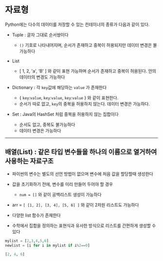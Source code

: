 # 자료형

Python에는 다수의 데이터를 저장할 수 있는 컨테이너의 종류가 다음과 같이 있다.

- Tuple : 글자 그대로 순서쌍이다
  - `()` 기호로 나타내어지며, 순서가 존재하고 중복이 허용되지만 데이터 변경은 불가능하다

- List 
  - [ 1, 2, 'a', 'B' ] 와 같이 표현 가능하며 순서가 존재하고 중복이 허용된다. 안의 데이터의 변경도 가능하다

- Dictionary : 각 `key`값에 해당하는 `value` 가 존재한다
  - { `key`:`value`, `key`:`value`, `key`:`value` } 와 같이 표현한다.
  - 순서가 따로 없고, `key`의 중복을 허용하지 않는다. 데이터 변경은 가능하다.

- Set : Java의 HashSet 처럼 중복을 허용하지 않는 집합이다
  - 순서도 없고, 중복도 불가능하다
  - 데이터 변경은 가능하다

---

## 배열(List) : 같은 타입 변수들을 하나의 이름으로 열거하여 사용하는 자료구조

- 파이썬의 변수는 별도의 선언 방법이 없으며 변수에 처음 값을 할당할때 생성한다
- 값을 초기화하기 전에, 변수를 미리 만들어 두어야 할 경우
  - `num = []` 와 같이 공백리스트 생성이 가능하다

- arr = `[ [1, 2], [3, 4], [5, 6] ]` 와 같이 2차원 리스트도 가능하다
- 다양한 list 함수가 존재한다
- 수학에서 집합을 정의하는 표현식과 유사한 방식으로 리스트를 간편하게 생성할 수 있다

```python
mylist = [2,3,4,5,6]
newlist = [i for i in mylist if i%2==0]

[2, 4, 6]
```

